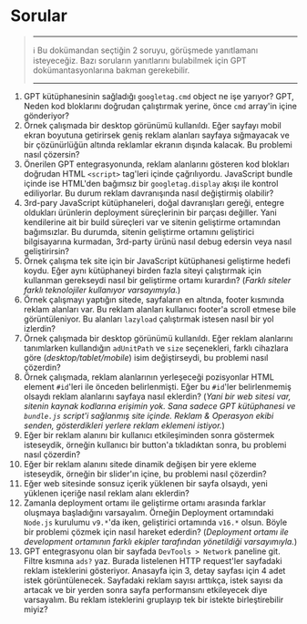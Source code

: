 # Sorular

> - - -
> ℹ️ Bu dokümandan seçtiğin 2 soruyu, görüşmede yanıtlamanı isteyeceğiz. Bazı soruların yanıtlarını bulabilmek için GPT dokümantasyonlarına bakman gerekebilir.
> - - -

1. GPT kütüphanesinin sağladığı `googletag.cmd` object ne işe yarıyor? GPT, Neden kod bloklarını doğrudan çalıştırmak yerine, önce `cmd` array'in içine gönderiyor?
2. Örnek çalışmada bir desktop görünümü kullanıldı. Eğer sayfayı mobil ekran boyutuna getirirsek geniş reklam alanları sayfaya sığmayacak ve bir çözünürlüğün altında reklamlar ekranın dışında kalacak. Bu problemi nasıl çözersin?
3. Önerilen GPT entegrasyonunda, reklam alanlarını gösteren kod blokları doğrudan HTML `<script>` tag'leri içinde çağrılıyordu. JavaScript bundle içinde ise HTML'den bağımsız bir `googletag.display` akışı ile kontrol ediliyorlar. Bu durum reklam davranışında nasıl değiştirmiş olabilir? 
4. 3rd-pary JavaScript kütüphaneleri, doğal davranışları gereği, entegre oldukları ürünlerin deployment süreçlerinin bir parçası değiller. Yani kendilerine ait bir build süreçleri var ve sitenin geliştirme ortamından bağımsızlar. Bu durumda, sitenin geliştirme ortamını geliştirici bilgisayarına kurmadan, 3rd-party ürünü nasıl debug edersin veya nasıl geliştirirsin?
5. Örnek çalışma tek site için bir JavaScript kütüphanesi geliştirme hedefi koydu. Eğer aynı kütüphaneyi birden fazla siteyi çalıştırmak için kullanman gerekseydi nasıl bir geliştirme ortamı kurardın? (*Farklı siteler farklı teknolojiler kullanıyor varsayımıyla.*)
6. Örnek çalışmayı yaptığın sitede, sayfaların en altında, footer kısmında reklam alanları var. Bu reklam alanları kullanıcı footer'a scroll etmese bile görüntüleniyor. Bu alanları `lazyload` çalıştırmak istesen nasıl bir yol izlerdin?
7. Örnek çalışmada bir desktop görünümü kullanıldı. Eğer reklam alanlarını tanımlarken kullandığın `adUnitPath` ve `size` seçenekleri, farklı cihazlara göre (*desktop/tablet/mobile*) isim değiştirseydi, bu problemi nasıl çözerdin?
8. Örnek çalışmada, reklam alanlarının yerleşeceği pozisyonlar HTML element `#id`'leri ile önceden belirlenmişti. Eğer bu `#id`'ler belirlenmemiş olsaydı reklam alanlarını sayfaya nasıl eklerdin? (*Yani bir web sitesi var, sitenin kaynak kodlarına erişimin yok. Sana sadece GPT kütüphanesi ve `bundle.js` script'i sağlanmış site içinde. Reklam & Operasyon ekibi senden, gösterdikleri yerlere reklam eklemeni istiyor.*)
9. Eğer bir reklam alanını bir kullanıcı etkileşiminden sonra göstermek isteseydik, örneğin kullanıcı bir button'a tıkladıktan sonra, bu problemi nasıl çözerdin?
10. Eğer bir reklam alanını sitede dinamik değişen bir yere ekleme isteseydik, örneğin bir slider'ın içine, bu problemi nasıl çözerdin?
11. Eğer web sitesinde sonsuz içerik yüklenen bir sayfa olsaydı, yeni yüklenen içeriğe nasıl reklam alanı eklerdin?
12. Zamanla deployment ortamı ile geliştirme ortamı arasında farklar oluşmaya başladığını varsayalım. Örneğin Deployment ortamındaki `Node.js` kurulumu `v9.*`'da iken, geliştirici ortamında `v16.*` olsun. Böyle bir problemi çözmek için nasıl hareket ederdin? (*Deployment ortamı ile development ortamının farklı ekipler tarafından yönetildiği varsayımıyla.*)
13. GPT entegrasyonu olan bir sayfada `DevTools > Network` paneline git. Filtre kısmına `ads?` yaz. Burada listelenen HTTP request'ler sayfadaki reklam isteklerini gösteriyor. Anasayfa için 3, detay sayfası için 4 adet istek görüntülenecek. Sayfadaki reklam sayısı arttıkça, istek sayısı da artacak ve bir yerden sonra sayfa performansını etkileyecek diye varsayalım. Bu reklam isteklerini gruplayıp tek bir istekte birleştirebilir miyiz?
